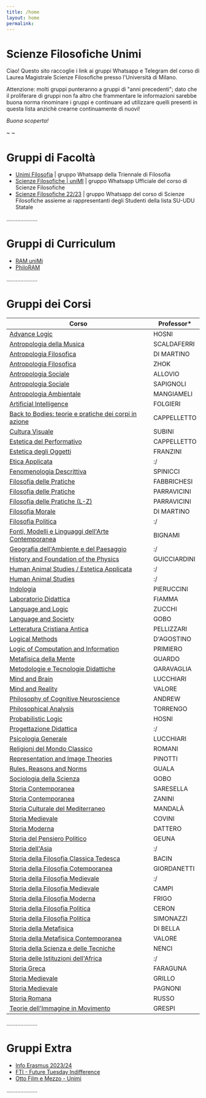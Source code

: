 ```yaml
---
title: /home
layout: home
permalink:
---
```


# Scienze Filosofiche Unimi
Ciao! Questo sito raccoglie i link ai gruppi Whatsapp e Telegram del corso di Laurea Magistrale Scienze Filosofiche presso l'Università di Milano.

Attenzione: molti gruppi punteranno a gruppi di "anni precedenti"; dato che il proliferare di gruppi non fa altro che frammentare le informazioni sarebbe buona norma rinominare i gruppi e continuare ad utilizzare quelli presenti in questa lista anzichè crearne continuamente di nuovi!

_Buona scoperta!_

~ ~

# Gruppi di Facoltà
- [Unimi Filosofia](https://chat.whatsapp.com/invite/JZJ26wv5UsOL8we1jpoVo4) &#124; gruppo Whatsapp della Triennale di Filosofia
- [Scienze Filosofiche &#124; uniMI](https://chat.whatsapp.com/HwS2q19xW9c8Vs6lvmt85p) &#124; gruppo Whatsapp Ufficiale del corso di Scienze Filosofiche
- [Scienze Filosofiche 22/23](https://chat.whatsapp.com/DT9IsqwZ02qAAwQY1dFWCR) &#124; gruppo Whatsapp del corso di Scienze Filosofiche assieme ai rappresentanti degli Studenti della lista SU-UDU Statale

....................

# Gruppi di Curriculum
- [RAM uniMi](https://chat.whatsapp.com/DEW8cwsMmkLDmm68nevfoD)
- [PhiloRAM](https://chat.whatsapp.com/HZYyQlQEqrzKUQKoVGmwbK)

....................

# Gruppi dei Corsi

| Corso | Professor\* |
|----|----|
| [Advance Logic](https://chat.whatsapp.com/EoMArq1fKc19CJLdR71Gik) | HOSNI |
| [Antropologia della Musica](https://t.me/+8iw5hOcOKsszNGNk) | SCALDAFERRI |
| [Antropologia Filosofica](https://chat.whatsapp.com/KlUm8LV3fBZ1WbgVWpmqSA) | DI MARTINO |
| [Antropologia Filosofica](https://chat.whatsapp.com/IgRba0QNT28LxUD4UVvZs4) | ZHOK |
| [Antropologia Sociale](https://chat.whatsapp.com/K1xNIIELuEg3z1inQzTd3m) | ALLOVIO |
| [Antropologia Sociale](https://chat.whatsapp.com/EUqNZwJFxs61wj4CnA6YTI) | SAPIGNOLI |
| [Antropologia Ambientale](https://chat.whatsapp.com/JqlCdfZrTdOLTgrlPlHlzw) | MANGIAMELI |
| [Artificial Intelligence](https://chat.whatsapp.com/GPGgTNP00fHFrgHx9tuKHT) | FOLGIERI |
| [Back to Bodies: teorie e pratiche dei corpi in azione](https://chat.whatsapp.com/GFFdLS65a5e2WzFwVyku9H) | CAPPELLETTO | 
| [Cultura Visuale](https://chat.whatsapp.com/DJdGcnyz90PBCuHmrmAK2Q) | SUBINI |
| [Estetica del Performativo](https://chat.whatsapp.com/FbkcLrNb0MF4hLqacId7Wm) | CAPPELLETTO |
| [Estetica degli Oggetti](https://chat.whatsapp.com/HB1bMZ44H1eK03KmSB0eDj) | FRANZINI |
| [Etica Applicata](https://chat.whatsapp.com/FTs8heTChguJBJGkYgGLN7) | :/ |
| [Fenomenologia Descrittiva](https://chat.whatsapp.com/GutPREsrTOmDNPzHRU1aPG) | SPINICCI |
| [Filosofia delle Pratiche](https://chat.whatsapp.com/IlrgnsiAK8SFEGmPOr4zM0) | FABBRICHESI |
| [Filosofia delle Pratiche](https://chat.whatsapp.com/L7Vg1ChRxgs7jPqjbz3FLj) | PARRAVICINI |
| [Filosofia delle Pratiche (L-Z)](https://chat.whatsapp.com/DVOKiXQecmxAYHk1mwjKpF) | PARRAVICINI |
| [Filosofia Morale](https://chat.whatsapp.com/B6iejUUMe7nIfsmpVpARHi) | DI MARTINO |
| [Filosofia Politica](https://chat.whatsapp.com/IJ6ILOmrX5hAfqiCeV6QFX) | :/ |
| [Fonti, Modelli e Linguaggi dell'Arte Contemporanea](https://chat.whatsapp.com/CJJhzZzVrfeH2jPYrz5b8x) | BIGNAMI |
| [Geografia dell'Ambiente e del Paesaggio](https://chat.whatsapp.com/Fv1AZqeUJdBLVhwyIfjWup) | :/ |
| [History and Foundation of the Physics](https://chat.whatsapp.com/Hla1DuF694fKGwgN0r8gV5) | GUICCIARDINI |
| [Human Animal Studies / Estetica Applicata](https://chat.whatsapp.com/L6DCuBXrdX34qFSJEsMosz) | :/ |
| [Human Animal Studies](https://chat.whatsapp.com/JH0mYKbv9Ix5voWMZUrIZY) | :/ |
| [Indologia](https://chat.whatsapp.com/Itfii1VsEkh3VISsDzYwl3) | PIERUCCINI |
| [Laboratorio Didattica](https://chat.whatsapp.com/DpXPWvCjuSU8eurP34FP9n) | FIAMMA |
| [Language and Logic](https://chat.whatsapp.com/C5aUTfzUYpd6WmoaIzXMKu) | ZUCCHI |
| [Language and Society](https://chat.whatsapp.com/C9mXyX3WQJZCfulNFiuF5o) | GOBO |
| [Letteratura Cristiana Antica](https://chat.whatsapp.com/DC343TmsXEP8MTbNi9OQON) | PELLIZZARI |
| [Logical Methods](https://chat.whatsapp.com/JWuzUF8hTE87GRfTmkkM1O) | D'AGOSTINO |
| [Logic of Computation and Information](https://chat.whatsapp.com/IXqDuAAQruTA5Rh8pVtkyS) | PRIMIERO |
| [Metafisica della Mente](https://chat.whatsapp.com/GzmuOttRwmG0AyEkpB7JXp) | GUARDO |
| [Metodologie e Tecnologie Didattiche](https://chat.whatsapp.com/IhkFbiqWdeHEBoQVQIKvKz) | GARAVAGLIA |
| [Mind and Brain](https://chat.whatsapp.com/KJokFPl0oJtBQ0Ys8bN0JK) | LUCCHIARI |
| [Mind and Reality](https://chat.whatsapp.com/BeDa0F9OUF573BN36K8tlP) | VALORE |
| [Philosophy of Cognitive Neuroscience](https://chat.whatsapp.com/E14TBgUvGvX6oQkvNpGmpL) | ANDREW |
| [Philosophical Analysis](https://chat.whatsapp.com/Jo3e3rqO7gxIpGZZt6DfhM) | TORRENGO |
| [Probabilistic Logic](https://chat.whatsapp.com/I2T1mAEXMJwLEvyKlsF9i0) | HOSNI |
| [Progettazione Didattica](https://chat.whatsapp.com/LZqyBQaicyu5oz5uMYPXOF) | :/ |
| [Psicologia Generale](https://chat.whatsapp.com/Fh41FaqDucY4F2l8bxWhwL) | LUCCHIARI |
| [Religioni del Mondo Classico](https://chat.whatsapp.com/LekPb5i8iLT4n029qqCudf) | ROMANI |
| [Representation and Image Theories](https://chat.whatsapp.com/BsNvSGfOWeP9AhOeQq27Wx) | PINOTTI |
| [Rules, Reasons and Norms](https://chat.whatsapp.com/Fiu7yzeWV9L764NDHHHMKm) | GUALA |
| [Sociologia della Scienza](https://chat.whatsapp.com/KU6rJTljHdWFtC6b2IvqwY) | GOBO |
| [Storia Contemporanea](https://chat.whatsapp.com/BlqY9XJ7fFWKpi397voWKh) | SARESELLA |
| [Storia Contemporanea](https://chat.whatsapp.com/JPsK5Yr2IctKWs03UXxmyo) | ZANINI |
| [Storia Culturale del Mediterraneo](https://chat.whatsapp.com/H70M0RXJD0v0GxdQDn15DR) | MANDALÀ |
| [Storia Medievale](https://chat.whatsapp.com/DEv8gAifNaX4pCYebFxBPk) | COVINI |
| [Storia Moderna](https://chat.whatsapp.com/IkC0X9wAdwhEDVW0C1Dh1k) | DATTERO |
| [Storia del Pensiero Politico](https://chat.whatsapp.com/FAt6inSx23FGuZMFq3C8tq) | GEUNA |
| [Storia dell'Asia](https://chat.whatsapp.com/LFhQbDFGbaKIuHu1cltAzG) | :/ |
| [Storia della Filosofia Classica Tedesca](https://chat.whatsapp.com/E4MzUDPNCyG5yrFvNpOqkK) | BACIN |
| [Storia della Filosofia Cotemporanea](https://chat.whatsapp.com/CW9H839QYjoH7hLJO88TZB) | GIORDANETTI |
| [Storia della Filosofia Medievale](https://chat.whatsapp.com/H7Pfw7eszgvKleXiDkR3Nu) | :/ |
| [Storia della Filosofia Medievale](https://chat.whatsapp.com/KVSEg5DOWQYBx3J1KDposu) | CAMPI |
| [Storia della Filosofia Moderna](https://chat.whatsapp.com/J3cEbVY1DPyIIXm3aOLKN4) | FRIGO |
| [Storia della Filosofia Politica](https://chat.whatsapp.com/LCNNXBaUjTTCSWqfbgscMp) | CERON |
| [Storia della Filosofia Politica](https://chat.whatsapp.com/DC8GmOm855YEkfIpBW3cul) | SIMONAZZI |
| [Storia della Metafisica](https://chat.whatsapp.com/IfLHdBTDibiLquFGC7Gd7V) | DI BELLA |
| [Storia della Metafisica Contemporanea](https://chat.whatsapp.com/D0VmGPNTvt41aUP8i1ktIh) | VALORE |
| [Storia della Scienza e delle Tecniche](https://chat.whatsapp.com/LkOIPrQSk5H2Ni9do2wnHE) | NENCI |
| [Storia delle Istituzioni dell'Africa](https://chat.whatsapp.com/CqAKYxW00erAbCRbWwD9vC) | :/ |
| [Storia Greca](https://chat.whatsapp.com/Kd3l7xHdMji63F6U0KYgPF) | FARAGUNA |
| [Storia Medievale](https://chat.whatsapp.com/EwUdPySmYvA8wcLM5pR9ib) | GRILLO |
| [Storia Medievale](https://chat.whatsapp.com/DUcgmObFSIwHwoLRgGe9FQ) | PAGNONI |
| [Storia Romana](https://chat.whatsapp.com/ITHopihEbmWEEX0uYYuOMv) | RUSSO |
| [Teorie dell'Immagine in Movimento](https://chat.whatsapp.com/Cqe5AWoi5HY4Co7qZ6siTI) | GRESPI |

....................

# Gruppi Extra
- [Info Erasmus 2023/24](https://chat.whatsapp.com/KOyB4b0AfcBEyxl46rDQSn)
- [FTI - Future Tuesday Indifference](https://futuretuesdayindifference.wordpress.com/incontri/)
- [Otto Film e Mezzo - Unimi](https://chat.whatsapp.com/GTw0CEUAulO9LLCX6BmvzP)

....................
